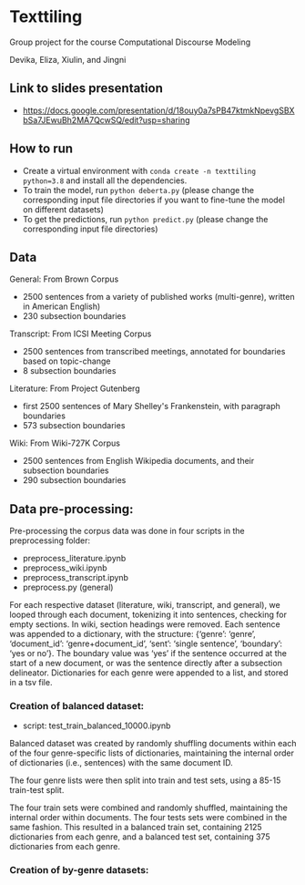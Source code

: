 # Texttiling
Group project for the course Computational Discourse Modeling

Devika, Eliza, Xiulin, and Jingni

## Link to slides presentation 
- https://docs.google.com/presentation/d/18ouy0a7sPB47ktmkNpevgSBXbSa7JEwuBh2MA7QcwSQ/edit?usp=sharing
  

## How to run 
- Create a virtual environment with ```conda create -n texttiling python=3.8``` and install all the dependencies.
- To train the model, run ```python deberta.py``` (please change the corresponding input file directories if you want to fine-tune the model on different datasets)
- To get the predictions, run ```python predict.py``` (please change the corresponding input file directories)


## Data
General: From Brown Corpus

- 2500 sentences from a variety of published works (multi-genre), written in American English)
- 230 subsection boundaries 


Transcript: From ICSI Meeting Corpus 

- 2500 sentences from transcribed meetings, annotated for boundaries based on topic-change
- 8 subsection boundaries 

Literature:  From Project Gutenberg 

- first 2500 sentences of Mary Shelley's Frankenstein, with paragraph boundaries
- 573 subsection boundaries 

Wiki: From Wiki-727K Corpus 

- 2500 sentences from English Wikipedia documents, and their subsection boundaries
- 290 subsection boundaries


## Data pre-processing: 

Pre-processing the corpus data was done in four scripts in the preprocessing folder: 
- preprocess_literature.ipynb
- preprocess_wiki.ipynb
- preprocess_transcript.ipynb
-  preprocess.py (general) 
 
For each respective dataset (literature, wiki, transcript, and general), we looped through each document, tokenizing it into sentences, checking for empty sections. In wiki, section headings were removed. Each sentence was appended to a dictionary, with the structure: {‘genre’: ‘genre’, ‘document_id’:  ‘genre+document_id’, ‘sent’: ‘single sentence’, ‘boundary’: ‘yes or no’}. The boundary value was ‘yes’ if the sentence occurred at the start of a new document, or was the sentence directly after a subsection delineator. Dictionaries for each genre were appended to a list, and stored in a tsv file. 

### Creation of balanced dataset: 

- script: test_train_balanced_10000.ipynb

Balanced dataset was created by randomly shuffling documents within each of the four genre-specific lists of dictionaries, maintaining the internal order of dictionaries (i.e., sentences) with the same document ID. 

The four genre lists were then split into train and test sets, using a 85-15 train-test split. 

The four train sets were combined and randomly shuffled, maintaining the internal order within documents. The four tests sets were combined in the same fashion. This resulted in a balanced train set, containing 2125 dictionaries from each genre, and a balanced test set, containing 375 dictionaries from each genre. 

### Creation of by-genre datasets: 

